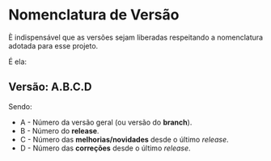 # Nomenclatura de Versão

È indispensável que as versões sejam liberadas respeitando a nomenclatura adotada para esse projeto.

É ela:

## Versão: A.B.C.D
Sendo:

* A - Número da versão geral (ou versão do **branch**).
* B - Número do  **release**.
* C - Número das **melhorias/novidades** desde o último *release*.
* D - Número das **correções** desde o último *release*.

